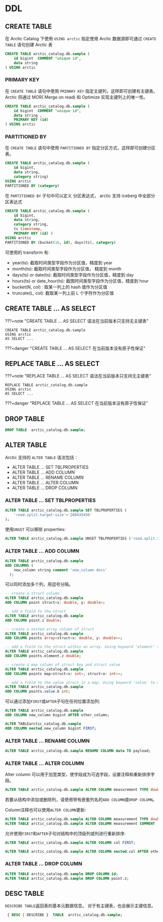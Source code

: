 # DDL

## CREATE TABLE

在 Arctic Catalog 下使用 `USING arctic` 指定使用 Arctic 数据源即可通过 `CREATE TABLE` 语句创建 Arctic 表

```sql
CREATE TABLE arctic_catalog.db.sample (
    id bigint  COMMENT "unique id",
    data string
) USING arctic 
```

### PRIMARY KEY

在 `CREATE TABLE` 语句中使用 `PRIMARY KEY` 指定主键列，这样即可创建有主键表。
Arctic 将通过 MOR( Merge on read) 和 Optimize 实现主键列上的唯一性。

```sql
CREATE TABLE arctic_catalog.db.sample (
    id bigint  COMMENT "unique id",
    data string ,
    PRIMARY KEY (id)
) USING arctic 
```

### PARTITIONED BY

在 `CREATE TABLE` 语句中使用 `PARTITIONED BY` 指定分区方式，这样即可创建分区表。

```sql
CREATE TABLE arctic_catalog.db.sample (
    id bigint,
    data string,
    category string)
USING arctic
PARTITIONED BY (category)
```

在 `PARTITIONED BY` 子句中可以定义 分区表达式， arctic 支持 iceberg 中全部分区表达式

```sql
CREATE TABLE arctic_catalog.db.sample (
    id bigint,
    data string,
    category string,
    ts timestamp, 
    PRIMARY KEY (id) )
USING arctic
PARTITIONED BY (bucket(16, id), days(ts), category)
```

可使用的 transform 有:

* year(ts): 截取时间类型字段作为分区值，精度到 year
* month(ts): 截取时间类型字段作为分区值， 精度到 month
* days(ts) or date(ts): 截取时间类型字段作为分区值，精度到 day
* hours(ts) or date_hour(ts): 截图时间类型字段作为分区值，精度到 hour
* bucket(N, col) : 取某一列上的 hash 值作为分区值
* truncate(L, col): 截取某一列上前 L 个字符作为分区值


## CREATE TABLE ... AS SELECT 

???+note "CREATE TABLE ... AS SELECT 语法在当前版本只支持无主键表"

``` 
CREATE TABLE arctic_catalog.db.sample
USING arctic
AS SELECT ...
```

???+danger "CREATE TABLE ... AS SELECT 在当前版本没有原子性保证"

## REPLACE TABLE ... AS SELECT

???+note "REPLACE TABLE ... AS SELECT 语法在当前版本只支持无主键表"

``` 
REPLACE TABLE arctic_catalog.db.sample
USING arctic
AS SELECT ...
```

???+danger "REPLACE TABLE ... AS SELECT 在当前版本没有原子性保证"

## DROP TABLE

```sql
DROP TABLE  arctic_catalog.db.sample;
```

## ALTER TABLE
Arctic 支持的 `ALTER TABLE` 语法包括：

* ALTER TABLE ... SET TBLPROPERTIES
* ALTER TABLE ... ADD COLUMN  
* ALTER TABLE ... RENAME COLUMN
* ALTER TABLE ... ALTER COLUMN
* ALTER TABLE ... DROP COLUMN

### ALTER TABLE ... SET TBLPROPERTIES
```sql
ALTER TABLE arctic_catalog.db.sample SET TBLPROPERTIES (
    'read.split.target-size'='268435456'
);
```
使用`UNSET` 可以移除 properties:
```sql
ALTER TABLE arctic_catalog.db.sample UNSET TBLPROPERTIES ('read.split.target-size');
```
### ALTER TABLE ... ADD COLUMN
```sql
ALTER TABLE arctic_catalog.db.sample
ADD COLUMNS (
    new_column string comment 'new_column docs'
  );
```
可以同时添加多个列，用逗号分隔。 
```sql
-- create a struct column
ALTER TABLE arctic_catalog.db.sample
ADD COLUMN point struct<x: double, y: double>;

-- add a field to the struct
ALTER TABLE arctic_catalog.db.sample
ADD COLUMN point.z double;
```
```sql
-- create a nested array column of struct
ALTER TABLE arctic_catalog.db.sample
ADD COLUMN points array<struct<x: double, y: double>>;

-- add a field to the struct within an array. Using keyword 'element' to access the array's element column.
ALTER TABLE arctic_catalog.db.sample
ADD COLUMN points.element.z double;
```
```sql
-- create a map column of struct key and struct value
ALTER TABLE arctic_catalog.db.sample
ADD COLUMN points map<struct<x: int>, struct<a: int>>;

-- add a field to the value struct in a map. Using keyword 'value' to access the map's value column.
ALTER TABLE arctic_catalog.db.sample
ADD COLUMN points.value.b int;
```
可以通过添加`FIRST`或`AFTER`子句在任何位置添加列:
```sql
ALTER TABLE arctic_catalog.db.sample
ADD COLUMN new_column bigint AFTER other_column;
```
```sql
ALTER TABLEarctic_catalog.db.sample
ADD COLUMN nested.new_column bigint FIRST;
```
### ALTER TABLE ... RENAME COLUMN
```sql
ALTER TABLE arctic_catalog.db.sample RENAME COLUMN data TO payload;
```
### ALTER TABLE ... ALTER COLUMN
Alter column 可以用于加宽类型，使字段成为可选字段，设置注释和重新排序字段。
```sql
ALTER TABLE arctic_catalog.db.sample ALTER COLUMN measurement TYPE double;
```
若要从结构中添加或删除列，请使用带有嵌套列名的`ADD COLUMN`或`DROP COLUMN`。

Column注释也可以使用`ALTER COLUMN`更新:
```sql
ALTER TABLE arctic_catalog.db.sample ALTER COLUMN measurement TYPE double COMMENT 'unit is bytes per second';
ALTER TABLE arctic_catalog.db.sample ALTER COLUMN measurement COMMENT 'unit is kilobytes per second';
```
允许使用`FIRST`和`AFTER`子句对结构中的顶级列或列进行重新排序:
```sql
ALTER TABLE arctic_catalog.db.sample ALTER COLUMN col FIRST;
```
```sql
ALTER TABLE arctic_catalog.db.sample ALTER COLUMN nested.col AFTER other_col;
```
### ALTER TABLE ... DROP COLUMN
```sql
ALTER TABLE arctic_catalog.db.sample DROP COLUMN id;
ALTER TABLE arctic_catalog.db.sample DROP COLUMN point.z;
```



## DESC TABLE
`DESCRIBE TABLE`返回表的基本元数据信息。 对于有主键表，也会展示主键信息。
```sql
 { DESC | DESCRIBE }  TABLE  arctic_catalog.db.sample;
```